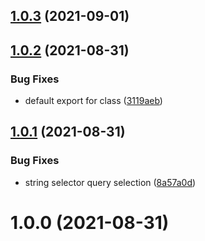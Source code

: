 ## [1.0.3](https://github.com/johannschopplich/loadeer/compare/v1.0.2...v1.0.3) (2021-09-01)



## [1.0.2](https://github.com/johannschopplich/loadeer/compare/v1.0.1...v1.0.2) (2021-08-31)


### Bug Fixes

* default export for class ([3119aeb](https://github.com/johannschopplich/loadeer/commit/3119aebad4910d01871c1a0317f60c5523de6504))



## [1.0.1](https://github.com/johannschopplich/loadeer/compare/v1.0.0...v1.0.1) (2021-08-31)


### Bug Fixes

* string selector query selection ([8a57a0d](https://github.com/johannschopplich/loadeer/commit/8a57a0d32b72684b547603ea15c5073340939e11))



# 1.0.0 (2021-08-31)



